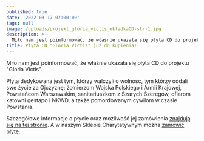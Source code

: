 ```yaml
---
published: true
date: '2022-03-17 07:00:00'
tags: null
image: /uploads/projekt_gloria_victis_okladkaCD-str-1.jpg
description: >-
  Miło nam jest poinformować, że właśnie ukazała się płyta CD do projektu "Gloria Victis". 
title: Płyta CD "Gloria Victis" już do kupienia!
---
```


Miło nam jest poinformować, że właśnie ukazała się płyta CD do projektu "Gloria Victis". 

Płyta dedykowana jest tym, którzy walczyli o wolność, tym którzy oddali swe życie za Ojczyznę: żołnierzom Wojska Polskiego i Armii Krajowej, Powstańcom Warszawskim, sanitariuszkom z Szarych Szeregów, ofiarom katowni gestapo i NKWD, a także pomordowanym cywilom w czasie Powstania. 

Szczegółowe informacje o płycie oraz możliwość jej zamówienia [znajdują się na tej stronie](/projekty/gloria-victis/).
A w naszym Sklepie Charytatywnym można [zamówić płytę](/sklep-charytatywny/).
